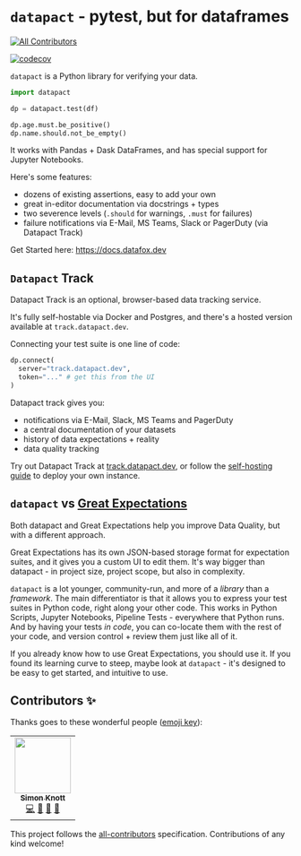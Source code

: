 # `datapact` - pytest, but for dataframes

<!-- ALL-CONTRIBUTORS-BADGE:START - Do not remove or modify this section -->

[![All Contributors](https://img.shields.io/badge/all_contributors-1-orange.svg?style=flat-square)](#contributors-)

<!-- ALL-CONTRIBUTORS-BADGE:END -->
[![codecov](https://codecov.io/gh/Skn0tt/datapact/branch/main/graph/badge.svg?token=I9GG5WH8SU)](https://codecov.io/gh/Skn0tt/datapact)

`datapact` is a Python library for verifying your data.

```py
import datapact

dp = datapact.test(df)

dp.age.must.be_positive()
dp.name.should.not_be_empty()
```

<!-- TODO: add jupyter notebooks image here -->

It works with Pandas + Dask DataFrames, and has special support for Jupyter Notebooks.

<!-- TODO: list out supported DataFrame kinds -->

Here's some features:

- dozens of existing assertions, easy to add your own
- great in-editor documentation via docstrings + types
- two severence levels (`.should` for warnings, `.must` for failures)
- failure notifications via E-Mail, MS Teams, Slack or PagerDuty (via Datapact Track)

Get Started here: https://docs.datafox.dev

## `Datapact` Track

Datapact Track is an optional, browser-based data tracking service.

<!-- TODO: add image here -->

It's fully self-hostable via Docker and Postgres, and there's a hosted version available at `track.datapact.dev`.

Connecting your test suite is one line of code:

```py
dp.connect(
  server="track.datapact.dev",
  token="..." # get this from the UI
)
```

Datapact track gives you:

- notifications via E-Mail, Slack, MS Teams and PagerDuty
- a central documentation of your datasets
- history of data expectations + reality
- data quality tracking

Try out Datapact Track at [track.datapact.dev](https://track.datapact.dev), or follow the [self-hosting guide](TODO:) to deploy your own instance.

## `datapact` vs [Great Expectations](https://greatexpectations.io)

Both datapact and Great Expectations help you improve Data Quality, but with a different approach.

Great Expectations has its own JSON-based storage format for expectation suites, and it gives you a custom UI to edit them.
It's way bigger than datapact - in project size, project scope, but also in complexity.

`datapact` is a lot younger, community-run, and more of a _library_ than a _framework_.
The main differentiator is that it allows you to express your test suites in Python code, right along your other code.
This works in Python Scripts, Jupyter Notebooks, Pipeline Tests - everywhere that Python runs.
And by having your tests _in code_, you can co-locate them with the rest of your code, and version control + review them just like all of it.

If you already know how to use Great Expectations, you should use it.
If you found its learning curve to steep, maybe look at `datapact` - it's designed to be easy to get started, and intuitive to use.

## Contributors ✨

Thanks goes to these wonderful people ([emoji key](https://allcontributors.org/docs/en/emoji-key)):

<!-- ALL-CONTRIBUTORS-LIST:START - Do not remove or modify this section -->
<!-- prettier-ignore-start -->
<!-- markdownlint-disable -->
<table>
  <tr>
    <td align="center"><a href="http://simonknott.de"><img src="https://avatars.githubusercontent.com/u/14912729?v=4?s=100" width="100px;" alt=""/><br /><sub><b>Simon Knott</b></sub></a><br /><a href="https://github.com/Skn0tt/datapact/commits?author=skn0tt" title="Code">💻</a> <a href="https://github.com/Skn0tt/datapact/commits?author=skn0tt" title="Documentation">📖</a> <a href="#ideas-skn0tt" title="Ideas, Planning, & Feedback">🤔</a> <a href="#maintenance-skn0tt" title="Maintenance">🚧</a></td>
  </tr>
</table>

<!-- markdownlint-restore -->
<!-- prettier-ignore-end -->

<!-- ALL-CONTRIBUTORS-LIST:END -->

This project follows the [all-contributors](https://github.com/all-contributors/all-contributors) specification. Contributions of any kind welcome!
